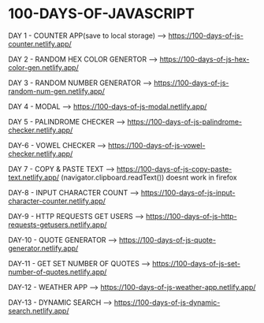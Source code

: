 # 100-DAYS-OF-JAVASCRIPT

DAY 1 - COUNTER APP(save to local storage) --> https://100-days-of-js-counter.netlify.app/

DAY 2 - RANDOM HEX COLOR GENERTOR --> https://100-days-of-js-hex-color-gen.netlify.app/

DAY 3 - RANDOM NUMBER GENERATOR --> https://100-days-of-js-random-num-gen.netlify.app/

DAY 4 - MODAL --> https://100-days-of-js-modal.netlify.app/

DAY 5 - PALINDROME CHECKER --> https://100-days-of-js-palindrome-checker.netlify.app/

DAY-6 - VOWEL CHECKER --> https://100-days-of-js-vowel-checker.netlify.app/

DAY 7 - COPY & PASTE TEXT --> https://100-days-of-js-copy-paste-text.netlify.app/ (navigator.clipboard.readText()) doesnt work in firefox

DAY-8 - INPUT CHARACTER COUNT --> https://100-days-of-js-input-character-counter.netlify.app/

DAY-9 - HTTP REQUESTS GET USERS --> https://100-days-of-js-http-requests-getusers.netlify.app/

DAY-10 - QUOTE GENERATOR --> https://100-days-of-js-quote-generator.netlify.app/

DAY-11 - GET SET NUMBER OF QUOTES --> https://100-days-of-js-set-number-of-quotes.netlify.app/

DAY-12 - WEATHER APP --> https://100-days-of-js-weather-app.netlify.app/

DAY-13 - DYNAMIC SEARCH --> https://100-days-of-js-dynamic-search.netlify.app/

